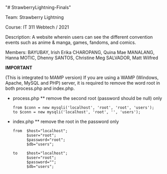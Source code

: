 "# StrawberryLightning-Finals"

Team: Strawberry Lightning

Course: IT 311 Webtech / 2021

Description: A website wherein users can see the different convention events such as anime & manga, games, fandoms, and comics.

Members:
    BAYUBAY, Irish Erika
    CHAROPANG, Quina Mae
    MANALANG, Hanna
    MOTIC, Dhenny
    SANTOS, Christine Meg
    SALVADOR, Matt Wilfred

**IMPORTANT**

(This is integrated to MAMP version)
If you are using a WAMP (Windows, Apache, MySQL and PHP) server, it is required to remove the word root in both process.php and index.php.
- process.php
      ** remove the second root (password should be null) only

      from $conn = new mysqli('localhost', 'root', 'root', 'users');
      to $conn = new mysqli('localhost', 'root', '', 'users');

- index.php
    ** remove the root in the password only

      from  $host="localhost";
            $user="root";
            $password="root";
            $db="users";

      to    $host="localhost";
            $user="root";
            $password="";
            $db="users";
